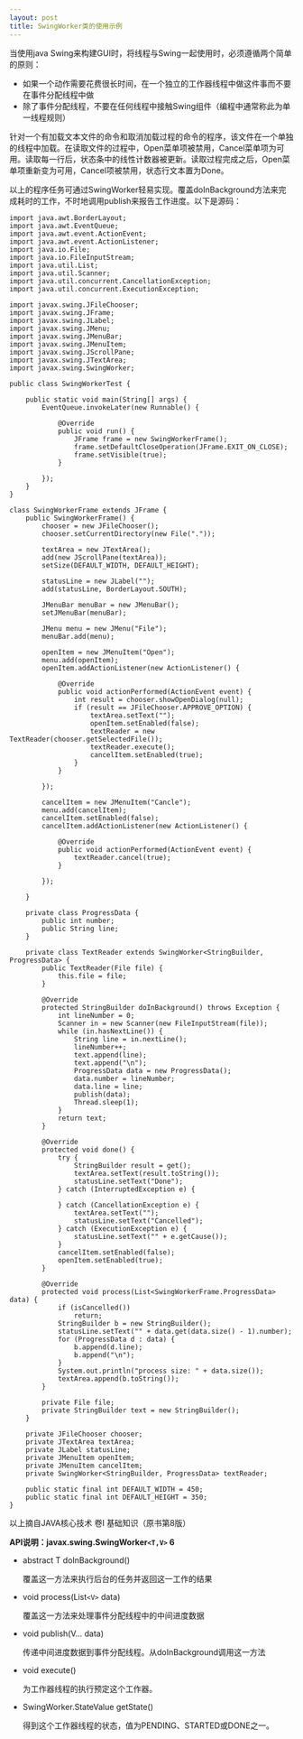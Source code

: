 ```yaml
---
layout: post
title: SwingWorker类的使用示例
---
```


当使用java Swing来构建GUI时，将线程与Swing一起使用时，必须遵循两个简单的原则： 

  - 如果一个动作需要花费很长时间，在一个独立的工作器线程中做这件事而不要在事件分配线程中做 
  - 除了事件分配线程，不要在任何线程中接触Swing组件（编程中通常称此为单一线程规则） 

针对一个有加载文本文件的命令和取消加载过程的命令的程序，该文件在一个单独的线程中加载。在读取文件的过程中，Open菜单项被禁用，Cancel菜单项为可用。读取每一行后，状态条中的线性计数器被更新。读取过程完成之后，Open菜单项重新变为可用，Cancel项被禁用，状态行文本置为Done。

以上的程序任务可通过SwingWorker轻易实现。覆盖doInBackground方法来完成耗时的工作，不时地调用publish来报告工作进度。以下是源码：

	import java.awt.BorderLayout;
	import java.awt.EventQueue;
	import java.awt.event.ActionEvent;
	import java.awt.event.ActionListener;
	import java.io.File;
	import java.io.FileInputStream;
	import java.util.List;
	import java.util.Scanner;
	import java.util.concurrent.CancellationException;
	import java.util.concurrent.ExecutionException;
	
	import javax.swing.JFileChooser;
	import javax.swing.JFrame;
	import javax.swing.JLabel;
	import javax.swing.JMenu;
	import javax.swing.JMenuBar;
	import javax.swing.JMenuItem;
	import javax.swing.JScrollPane;
	import javax.swing.JTextArea;
	import javax.swing.SwingWorker;
	
	public class SwingWorkerTest {
	
		public static void main(String[] args) {
			EventQueue.invokeLater(new Runnable() {
	
				@Override
				public void run() {
					JFrame frame = new SwingWorkerFrame();
					frame.setDefaultCloseOperation(JFrame.EXIT_ON_CLOSE);
					frame.setVisible(true);
				}
	
			});
		}
	}
	
	class SwingWorkerFrame extends JFrame {
		public SwingWorkerFrame() {
			chooser = new JFileChooser();
			chooser.setCurrentDirectory(new File("."));
	
			textArea = new JTextArea();
			add(new JScrollPane(textArea));
			setSize(DEFAULT_WIDTH, DEFAULT_HEIGHT);
	
			statusLine = new JLabel("");
			add(statusLine, BorderLayout.SOUTH);
	
			JMenuBar menuBar = new JMenuBar();
			setJMenuBar(menuBar);
	
			JMenu menu = new JMenu("File");
			menuBar.add(menu);
	
			openItem = new JMenuItem("Open");
			menu.add(openItem);
			openItem.addActionListener(new ActionListener() {
	
				@Override
				public void actionPerformed(ActionEvent event) {
					int result = chooser.showOpenDialog(null);
					if (result == JFileChooser.APPROVE_OPTION) {
						textArea.setText("");
						openItem.setEnabled(false);
						textReader = new TextReader(chooser.getSelectedFile());
						textReader.execute();
						cancelItem.setEnabled(true);
					}
				}
	
			});
	
			cancelItem = new JMenuItem("Cancle");
			menu.add(cancelItem);
			cancelItem.setEnabled(false);
			cancelItem.addActionListener(new ActionListener() {
	
				@Override
				public void actionPerformed(ActionEvent event) {
					textReader.cancel(true);
				}
	
			});
	
		}
	
		private class ProgressData {
			public int number;
			public String line;
		}
	
		private class TextReader extends SwingWorker<StringBuilder, ProgressData> {
			public TextReader(File file) {
				this.file = file;
			}
	
			@Override
			protected StringBuilder doInBackground() throws Exception {
				int lineNumber = 0;
				Scanner in = new Scanner(new FileInputStream(file));
				while (in.hasNextLine()) {
					String line = in.nextLine();
					lineNumber++;
					text.append(line);
					text.append("\n");
					ProgressData data = new ProgressData();
					data.number = lineNumber;
					data.line = line;
					publish(data);
					Thread.sleep(1);
				}
				return text;
			}
	
			@Override
			protected void done() {
				try {
					StringBuilder result = get();
					textArea.setText(result.toString());
					statusLine.setText("Done");
				} catch (InterruptedException e) {
	
				} catch (CancellationException e) {
					textArea.setText("");
					statusLine.setText("Cancelled");
				} catch (ExecutionException e) {
					statusLine.setText("" + e.getCause());
				}
				cancelItem.setEnabled(false);
				openItem.setEnabled(true);
			}
	
			@Override
			protected void process(List<SwingWorkerFrame.ProgressData> data) {
				if (isCancelled())
					return;
				StringBuilder b = new StringBuilder();
				statusLine.setText("" + data.get(data.size() - 1).number);
				for (ProgressData d : data) {
					b.append(d.line);
					b.append("\n");
				}
				System.out.println("process size: " + data.size());
				textArea.append(b.toString());
			}
	
			private File file;
			private StringBuilder text = new StringBuilder();
		}

		private JFileChooser chooser;
		private JTextArea textArea;
		private JLabel statusLine;
		private JMenuItem openItem;
		private JMenuItem cancelItem;
		private SwingWorker<StringBuilder, ProgressData> textReader;
	
		public static final int DEFAULT_WIDTH = 450;
		public static final int DEFAULT_HEIGHT = 350;
	}

以上摘自JAVA核心技术 卷I 基础知识（原书第8版）

**API说明：javax.swing.SwingWorker`<T,V>` 6**

 - abstract T doInBackground() 

	覆盖这一方法来执行后台的任务并返回这一工作的结果

 - void process(List`<V>` data) 

	覆盖这一方法来处理事件分配线程中的中间进度数据

 - void publish(V... data) 

	传递中间进度数据到事件分配线程。从doInBackground调用这一方法

 - void execute() 

	为工作器线程的执行预定这个工作器。

 - SwingWorker.StateValue getState() 

	得到这个工作器线程的状态，值为PENDING、STARTED或DONE之一。



